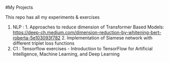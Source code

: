#My Projects

This repo has all my experiments & exercises
1. NLP : 
        1. Approaches to reduce dimension of Transformer Based Models: https://deep-ch.medium.com/dimension-reduction-by-whitening-bert-roberta-5e103093f782
        2. Implementation of Siamese network with different triplet loss functions
2. C1 : Tensorflow exercises - Introduction to TensorFlow for Artificial Intelligence, Machine Learning, and Deep Learning
